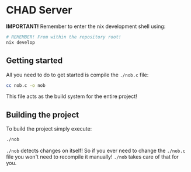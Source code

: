 # CHAD Server

**IMPORTANT!** Remember to enter the nix development shell using:

```bash
# REMEMBER! From within the repository root!
nix develop
```

## Getting started

All you need to do to get started is compile the `./nob.c` file:

```bash
cc nob.c -o nob
```

This file acts as the build system for the entire project!

## Building the project

To build the project simply execute:

```bash
./nob
```

`./nob` detects changes on itself! So if you ever need to change the `./nob.c`
file you won't need to recompile it manually! `./nob` takes care of that for
you.
